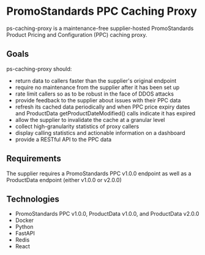 # PromoStandards PPC Caching Proxy

ps-caching-proxy is a maintenance-free supplier-hosted PromoStandards Product Pricing and Configuration (PPC) caching proxy.

## Goals

ps-caching-proxy should:
- return data to callers faster than the supplier's original endpoint
- require no maintenance from the supplier after it has been set up
- rate limit callers so as to be robust in the face of DDOS attacks
- provide feedback to the supplier about issues with their PPC data
- refresh its cached data periodically and when PPC price expiry dates and ProductData getProductDateModified() calls indicate it has expired
- allow the supplier to invalidate the cache at a granular level
- collect high-granularity statistics of proxy callers
- display calling statistics and actionable information on a dashboard
- provide a RESTful API to the PPC data


## Requirements

The supplier requires a PromoStandards PPC v1.0.0 endpoint as well as a ProductData endpoint (either v1.0.0 or v2.0.0)


## Technologies

- PromoStandards PPC v1.0.0, ProductData v1.0.0, and ProductData v2.0.0
- Docker
- Python
- FastAPI
- Redis
- React

